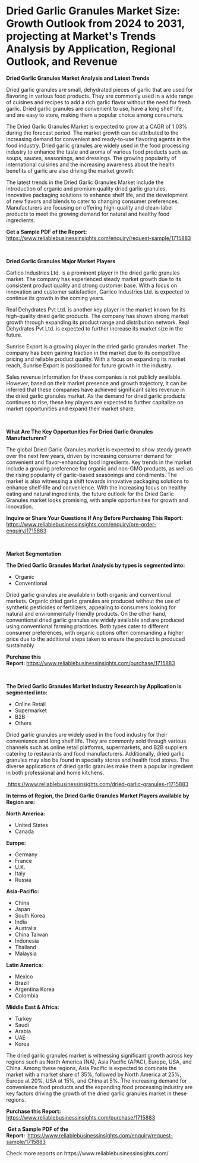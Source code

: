 <p><h1>Dried Garlic Granules Market Size: Growth Outlook from 2024 to 2031, projecting at Market's Trends Analysis by Application, Regional Outlook, and Revenue</h1></p><p><strong>Dried Garlic Granules Market Analysis and Latest Trends</strong></p>
<p><p>Dried garlic granules are small, dehydrated pieces of garlic that are used for flavoring in various food products. They are commonly used in a wide range of cuisines and recipes to add a rich garlic flavor without the need for fresh garlic. Dried garlic granules are convenient to use, have a long shelf life, and are easy to store, making them a popular choice among consumers.</p><p>The Dried Garlic Granules Market is expected to grow at a CAGR of 1.03% during the forecast period. The market growth can be attributed to the increasing demand for convenient and ready-to-use flavoring agents in the food industry. Dried garlic granules are widely used in the food processing industry to enhance the taste and aroma of various food products such as soups, sauces, seasonings, and dressings. The growing popularity of international cuisines and the increasing awareness about the health benefits of garlic are also driving the market growth.</p><p>The latest trends in the Dried Garlic Granules Market include the introduction of organic and premium quality dried garlic granules, innovative packaging solutions to enhance shelf life, and the development of new flavors and blends to cater to changing consumer preferences. Manufacturers are focusing on offering high-quality and clean-label products to meet the growing demand for natural and healthy food ingredients.</p></p>
<p><strong>Get a Sample PDF of the Report:&nbsp;</strong> <a href="https://www.reliablebusinessinsights.com/enquiry/request-sample/1715883">https://www.reliablebusinessinsights.com/enquiry/request-sample/1715883</a></p>
<p>&nbsp;</p>
<p><strong>Dried Garlic Granules Major Market Players</strong></p>
<p><p>Garlico Industries Ltd. is a prominent player in the dried garlic granules market. The company has experienced steady market growth due to its consistent product quality and strong customer base. With a focus on innovation and customer satisfaction, Garlico Industries Ltd. is expected to continue its growth in the coming years.</p><p>Real Dehydrates Pvt Ltd. is another key player in the market known for its high-quality dried garlic products. The company has shown strong market growth through expanding its product range and distribution network. Real Dehydrates Pvt Ltd. is expected to further increase its market size in the future.</p><p>Sunrise Export is a growing player in the dried garlic granules market. The company has been gaining traction in the market due to its competitive pricing and reliable product quality. With a focus on expanding its market reach, Sunrise Export is positioned for future growth in the industry.</p><p>Sales revenue information for these companies is not publicly available. However, based on their market presence and growth trajectory, it can be inferred that these companies have achieved significant sales revenue in the dried garlic granules market. As the demand for dried garlic products continues to rise, these key players are expected to further capitalize on market opportunities and expand their market share.</p></p>
<p>&nbsp;</p>
<p><strong>What Are The Key Opportunities For Dried Garlic Granules Manufacturers?</strong></p>
<p><p>The global Dried Garlic Granules market is expected to show steady growth over the next few years, driven by increasing consumer demand for convenient and flavor-enhancing food ingredients. Key trends in the market include a growing preference for organic and non-GMO products, as well as the rising popularity of garlic-based seasonings and condiments. The market is also witnessing a shift towards innovative packaging solutions to enhance shelf-life and convenience. With the increasing focus on healthy eating and natural ingredients, the future outlook for the Dried Garlic Granules market looks promising, with ample opportunities for growth and innovation.</p></p>
<p><strong>Inquire or Share Your Questions If Any Before Purchasing This Report:</strong> <a href="https://www.reliablebusinessinsights.com/enquiry/pre-order-enquiry/1715883">https://www.reliablebusinessinsights.com/enquiry/pre-order-enquiry/1715883</a></p>
<p>&nbsp;</p>
<p><strong>Market Segmentation</strong></p>
<p><strong>The Dried Garlic Granules Market Analysis by types is segmented into:</strong></p>
<p><ul><li>Organic</li><li>Conventional</li></ul></p>
<p><p>Dried garlic granules are available in both organic and conventional markets. Organic dried garlic granules are produced without the use of synthetic pesticides or fertilizers, appealing to consumers looking for natural and environmentally friendly products. On the other hand, conventional dried garlic granules are widely available and are produced using conventional farming practices. Both types cater to different consumer preferences, with organic options often commanding a higher price due to the additional steps taken to ensure the product is produced sustainably.</p></p>
<p><strong>Purchase this Report:&nbsp;</strong><a href="https://www.reliablebusinessinsights.com/purchase/1715883">https://www.reliablebusinessinsights.com/purchase/1715883</a></p>
<p>&nbsp;</p>
<p><strong>The Dried Garlic Granules Market Industry Research by Application is segmented into:</strong></p>
<p><ul><li>Online Retail</li><li>Supermarket</li><li>B2B</li><li>Others</li></ul></p>
<p><p>Dried garlic granules are widely used in the food industry for their convenience and long shelf life. They are commonly sold through various channels such as online retail platforms, supermarkets, and B2B suppliers catering to restaurants and food manufacturers. Additionally, dried garlic granules may also be found in specialty stores and health food stores. The diverse applications of dried garlic granules make them a popular ingredient in both professional and home kitchens.</p></p>
<p><a href="https://www.reliablebusinessinsights.com/dried-garlic-granules-r1715883">&nbsp;https://www.reliablebusinessinsights.com/dried-garlic-granules-r1715883</a></p>
<p><strong>In terms of Region, the Dried Garlic Granules Market Players available by Region are:</strong></p>
<p>
    <p> <strong> North America: </strong>
        <ul>
            <li>United States</li>
            <li>Canada</li>
        </ul>
        </p> 
    <p> <strong> Europe: </strong>
        <ul>
            <li>Germany</li>
            <li>France</li>
            <li>U.K.</li>
            <li>Italy</li>
            <li>Russia</li>
        </ul>
        </p> 
    <p> <strong> Asia-Pacific: </strong>
        <ul>
            <li>China</li>
            <li>Japan</li>
            <li>South Korea</li>
            <li>India</li>
            <li>Australia</li>
            <li>China Taiwan</li>
            <li>Indonesia</li>
            <li>Thailand</li>
            <li>Malaysia</li>
        </ul>
        </p> 
    <p> <strong> Latin America: </strong>
        <ul>
            <li>Mexico</li>
            <li>Brazil</li>
            <li>Argentina Korea</li>
            <li>Colombia</li>
        </ul>
        </p> 
    <p> <strong> Middle East & Africa: </strong>
        <ul>
            <li>Turkey</li>
            <li>Saudi</li>
            <li>Arabia</li>
            <li>UAE</li>
            <li>Korea</li>
        </ul>
    </p>
    </p>
<p><p>The dried garlic granules market is witnessing significant growth across key regions such as North America (NA), Asia Pacific (APAC), Europe, USA, and China. Among these regions, Asia Pacific is expected to dominate the market with a market share of 35%, followed by North America at 25%, Europe at 20%, USA at 15%, and China at 5%. The increasing demand for convenience food products and the expanding food processing industry are key factors driving the growth of the dried garlic granules market in these regions.</p></p>
<p><strong>Purchase this Report: </strong><a href="https://www.reliablebusinessinsights.com/purchase/1715883">https://www.reliablebusinessinsights.com/purchase/1715883</a></p>
<p>&nbsp;<strong>Get a Sample PDF of the Report:&nbsp;&nbsp;</strong><a href="https://www.reliablebusinessinsights.com/enquiry/request-sample/1715883">https://www.reliablebusinessinsights.com/enquiry/request-sample/1715883</a></p>
<p><strong></strong></p>
<p>Check more reports on https://www.reliablebusinessinsights.com/</p>